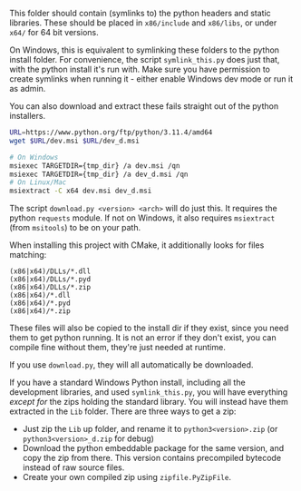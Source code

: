This folder should contain (symlinks to) the python headers and static libraries. These should be
placed in `x86/include` and `x86/libs`, or under `x64/` for 64 bit versions.

On Windows, this is equivalent to symlinking these folders to the python install folder. For
convenience, the script `symlink_this.py` does just that, with the python install it's run with.
Make sure you have permission to create symlinks when running it - either enable Windows dev mode or
run it as admin.

You can also download and extract these fails straight out of the python installers.
```sh
URL=https://www.python.org/ftp/python/3.11.4/amd64
wget $URL/dev.msi $URL/dev_d.msi

# On Windows
msiexec TARGETDIR={tmp_dir} /a dev.msi /qn
msiexec TARGETDIR={tmp_dir} /a dev_d.msi /qn
# On Linux/Mac
msiextract -C x64 dev.msi dev_d.msi
```

The script `download.py <version> <arch>` will do just this. It requires the python `requests`
module. If not on Windows, it also requires `msiextract` (from `msitools`) to be on your path.

When installing this project with CMake, it additionally looks for files matching:
```
(x86|x64)/DLLs/*.dll
(x86|x64)/DLLs/*.pyd
(x86|x64)/DLLs/*.zip
(x86|x64)/*.dll
(x86|x64)/*.pyd
(x86|x64)/*.zip
```
These files will also be copied to the install dir if they exist, since you need them to get python
running. It is not an error if they don't exist, you can compile fine without them, they're just
needed at runtime.

If you use `download.py`, they will all automatically be downloaded.

If you have a standard Windows Python install, including all the development libraries, and used
`symlink_this.py`, you will have everything *except for* the zips holding the standard library. You
will instead have them extracted in the `Lib` folder. There are three ways to get a zip:
- Just zip the `Lib` up folder, and rename it to `python3<version>.zip` (or `python3<version>_d.zip`
  for debug)
- Download the python embeddable package for the same version, and copy the zip from there. This
  version contains precompiled bytecode instead of raw source files.
- Create your own compiled zip using `zipfile.PyZipFile`.
